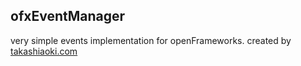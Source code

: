 ## ofxEventManager ##

very simple events implementation for openFrameworks.
created by [takashiaoki.com](http://takashiaoki.com)

